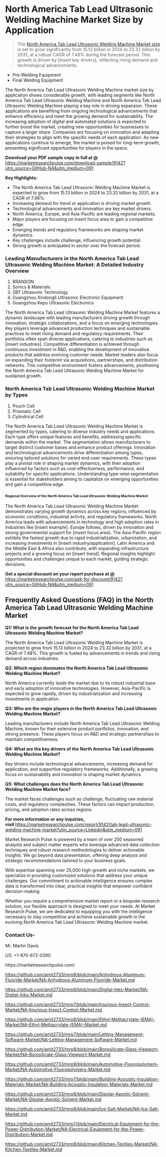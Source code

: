 <h1>North America Tab Lead Ultrasonic Welding Machine Market&nbsp;Size by Application</h1><blockquote><p>The <a href="https://marketresearchpulse.com/download-sample/9142?utm_source=GitHub-NA&amp;utm_medium=091">North America Tab Lead Ultrasonic Welding Machine Market size</a> is set to grow significantly from 15.13 billion in 2024 to 23.32 billion by 2031, at a robust CAGR of 7.48% during the forecast period. This growth is driven by [insert key drivers], reflecting rising demand and technological advancements.</p></blockquote><ul><li>Pre-Welding Equipment<li> Final Welding Equipment</li></ul><p>The North America Tab Lead Ultrasonic Welding Machine market size by application shows considerable growth, with leading segments like North America Tab Lead Ultrasonic Welding Machine and North America Tab Lead Ultrasonic Welding Machine playing a key role in driving expansion. These applications are benefiting from ongoing technological advancements that enhance efficiency and meet the growing demand for sustainability. The increasing adoption of digital and automated solutions is expected to further boost the market, creating new opportunities for businesses to capture a larger share. Companies are focusing on innovation and adapting their strategies to align with the specific needs of each application. As new applications continue to emerge, the market is poised for long-term growth, presenting significant opportunities for players in the space.</p><p><strong>Download your PDF sample copy in full at @ </strong><a href="https://marketresearchpulse.com/download-sample/9142?utm_source=GitHub-NA&amp;utm_medium=091">https://marketresearchpulse.com/download-sample/9142?utm_source=GitHub-NA&amp;utm_medium=091</a></p><p><strong>Key Highlights: </strong></p><ul><li>The North America Tab Lead Ultrasonic Welding Machine Market is expected to grow from 15.13 billion in 2024 to 23.32 billion by 2031, at a CAGR of 7.48%.</li><li>Increasing demand for trend or application is driving market growth.</li><li>Technological advancements and innovation are key market drivers.</li><li>North America, Europe, and Asia-Pacific are leading regional markets.</li><li>Major players are focusing on insert focus area to gain a competitive edge.</li><li>Emerging trends and regulatory frameworks are shaping market dynamics.</li><li>Key challenges include challenge, influencing growth potential.</li><li>Strong growth is anticipated in sector over the forecast period.</li></ul><h3>Leading Manufacturers in the North America Tab Lead Ultrasonic Welding Machine Market: A Detailed Industry Overview</h3><ol><li>BRANSON</li><li>Sonics & Materials</li><li>SBT Ultrasonic Technology</li><li>Guangzhou Xindongli Ultrasonic Electronic Equipment</li><li>Guangzhou Kepu Ultrasonic Electronics</li></ol><div class="flex max-w-full flex-col flex-grow"><div class="min-h-8 text-message flex w-full flex-col items-end gap-2 whitespace-normal break-words [.text-message+&amp;]:mt-5" dir="auto" data-message-author-role="assistant" data-message-id="fd8432e4-4910-450d-b182-61b7bfb0a01f" data-message-model-slug="gpt-4o"><div class="flex w-full flex-col gap-1 empty:hidden first:pt-[3px]"><div class="markdown prose w-full break-words dark:prose-invert light"><p>The North America Tab Lead Ultrasonic Welding Machine Market features a dynamic landscape with leading manufacturers driving growth through innovation, strategic collaborations, and a focus on emerging technologies. Key players leverage advanced production techniques and sustainable practices to meet rising demand and regulatory requirements. Their portfolios often span diverse applications, catering to industries such as [insert industries]. Competitive differentiation is achieved through continuous investment in R&amp;D, enabling the development of innovative products that address evolving customer needs. Market leaders also focus on expanding their footprint via acquisitions, partnerships, and distribution networks. This competitive environment fosters advancements, positioning the North America Tab Lead Ultrasonic Welding Machine Market for sustained growth.</p></div></div></div></div><h3>North America Tab Lead Ultrasonic Welding Machine Market by Types</h3><ol><li>Pouch Cell<li> Prismatic Cell<li> Cylindrical Cell</li></ol><div class="flex max-w-full flex-col flex-grow"><div class="min-h-8 text-message flex w-full flex-col items-end gap-2 whitespace-normal break-words [.text-message+&amp;]:mt-5" dir="auto" data-message-author-role="assistant" data-message-id="084470be-0bb7-4664-bddf-5156b4f41249" data-message-model-slug="gpt-4o-mini"><div class="flex w-full flex-col gap-1 empty:hidden first:pt-[3px]"><div class="markdown prose w-full break-words dark:prose-invert light"><p>The North America Tab Lead Ultrasonic Welding Machine Market is segmented by types, catering to diverse industry needs and applications. Each type offers unique features and benefits, addressing specific demands within the market. The segmentation allows manufacturers to target distinct customer bases and enhance product offerings. Innovation and technological advancements drive differentiation among types, ensuring tailored solutions for varied end-user requirements. These types play a pivotal role in shaping market dynamics, with their adoption influenced by factors such as cost-effectiveness, performance, and suitability for specific applications. Understanding type-wise segmentation is essential for stakeholders aiming to capitalize on emerging opportunities and gain a competitive edge.</p></div></div></div></div><h3><span style="font-size: 11px;">Regional Overview of the North America Tab Lead Ultrasonic Welding Machine Market</span></h3><div class="flex max-w-full flex-col flex-grow"><div class="min-h-8 text-message flex w-full flex-col items-end gap-2 whitespace-normal break-words [.text-message+&amp;]:mt-5" dir="auto" data-message-author-role="assistant" data-message-id="e9038762-ce64-4e30-91c9-9bd413514231" data-message-model-slug="gpt-4o-mini"><div class="flex w-full flex-col gap-1 empty:hidden first:pt-[3px]"><div class="markdown prose w-full break-words dark:prose-invert light"><p>The North America Tab Lead Ultrasonic Welding Machine Market demonstrates varying growth dynamics across key regions, influenced by economic conditions, industrial activity, and regulatory frameworks. North America leads with advancements in technology and high adoption rates in industries like [insert example]. Europe follows, driven by innovation and strong governmental support for [insert focus area]. The Asia-Pacific region exhibits the fastest growth due to rapid industrialization, urbanization, and increasing investments in [insert industry/application]. Latin America and the Middle East &amp; Africa also contribute, with expanding infrastructure projects and a growing focus on [insert trend]. Regional insights highlight opportunities and challenges unique to each market, guiding strategic decisions.</p></div></div></div></div><p><strong>Get a special discount on your report purchase at @ </strong><a href="https://marketresearchpulse.com/ask-for-discount/9142?utm_source=GitHub-NA&amp;utm_medium=091">https://marketresearchpulse.com/ask-for-discount/9142?utm_source=GitHub-NA&amp;utm_medium=091</a></p><h2>Frequently Asked Questions (FAQ) in the North America Tab Lead Ultrasonic Welding Machine Market</h2><p><strong>Q1: What is the growth forecast for the North America Tab Lead Ultrasonic Welding Machine Market?</strong></p><p>The North America Tab Lead Ultrasonic Welding Machine Market is projected to grow from 15.13 billion in 2024 to 23.32 billion by 2031, at a CAGR of 7.48%. This growth is fueled by advancements in trends and rising demand across industries.</p><p><strong>Q2: Which region dominates the North America Tab Lead Ultrasonic Welding Machine Market?</strong></p><p>North America currently leads the market due to its robust industrial base and early adoption of innovative technologies. However, Asia-Pacific is expected to grow rapidly, driven by industrialization and increasing investments in application.</p><p><strong>Q3: Who are the major players in the North America Tab Lead Ultrasonic Welding Machine Market?</strong></p><p>Leading manufacturers include North America Tab Lead Ultrasonic Welding Machine, known for their extensive product portfolios, innovation, and strong presence. These players focus on R&amp;D and strategic partnerships to maintain competitiveness.</p><p><strong>Q4: What are the key drivers of the North America Tab Lead Ultrasonic Welding Machine Market?</strong></p><p>Key drivers include technological advancements, increasing demand for application, and supportive regulatory frameworks. Additionally, a growing focus on sustainability and innovation is shaping market dynamics.</p><p><strong>Q5: What challenges does the North America Tab Lead Ultrasonic Welding Machine Market face?</strong></p><p>The market faces challenges such as challenge, fluctuating raw material costs, and regulatory complexities. These factors can impact production, pricing, and adoption rates across regions.</p><p><strong>For more information or any inquiries, visit&nbsp;</strong><a href="https://marketresearchpulse.com/report/9142/tab-lead-ultrasonic-welding-machine-market?utm_source=Linkedin&utm_medium=091">https://marketresearchpulse.com/report/9142/tab-lead-ultrasonic-welding-machine-market?utm_source=Linkedin&utm_medium=091</a></p><p>Market Research Pulse is powered by a team of over 250 seasoned analysts and subject matter experts who leverage advanced data collection techniques and robust research methodologies to deliver actionable insights. We go beyond data presentation, offering deep analysis and strategic recommendations tailored to your business goals.</p><p>With expertise spanning over 25,000 high-growth and niche markets, we specialize in providing customized solutions that address your unique challenges. Our commitment to actionable intelligence ensures complex data is transformed into clear, practical insights that empower confident decision-making.</p><p>Whether you require a comprehensive market report or a bespoke research solution, our flexible approach is designed to meet your needs. At Market Research Pulse, we are dedicated to equipping you with the intelligence necessary to stay competitive and achieve sustainable growth in the evolving North America Tab Lead Ultrasonic Welding Machine market.</p><h3><strong>Contact Us-</strong></h3><p>Mr. Martin Davis</p><p>US: +1-970-672-0390</p><p>https://marketresearchpulse.com/</p><p><a href="https://github.com/amit2733/mrp8/blob/main/Anhydrous-Aluminum-Fluoride-Market/NA-Anhydrous-Aluminum-Fluoride-Market.md">https://github.com/amit2733/mrp8/blob/main/Anhydrous-Aluminum-Fluoride-Market/NA-Anhydrous-Aluminum-Fluoride-Market.md</a></p><p><a href="https://github.com/amit2733/mrp9/blob/main/Digital-Inks-Market/NA-Digital-Inks-Market.md">https://github.com/amit2733/mrp9/blob/main/Digital-Inks-Market/NA-Digital-Inks-Market.md</a></p><p><a href="https://github.com/amit2733/mrp7/blob/main/Injurious-Insect-Control-Market/NA-Injurious-Insect-Control-Market.md">https://github.com/amit2733/mrp7/blob/main/Injurious-Insect-Control-Market/NA-Injurious-Insect-Control-Market.md</a></p><p><a href="https://github.com/amit2733/mrp8/blob/main/Ethyl-Methacrylate-(EMA)-Market/NA-Ethyl-Methacrylate-(EMA)-Market.md">https://github.com/amit2733/mrp8/blob/main/Ethyl-Methacrylate-(EMA)-Market/NA-Ethyl-Methacrylate-(EMA)-Market.md</a></p><p><a href="https://github.com/amit2733/mrp7/blob/main/Letting-Management-Software-Market/NA-Letting-Management-Software-Market.md">https://github.com/amit2733/mrp7/blob/main/Letting-Management-Software-Market/NA-Letting-Management-Software-Market.md</a></p><p><a href="https://github.com/amit2733/mrp8/blob/main/Borosilicate-Glass-Viewport-Market/NA-Borosilicate-Glass-Viewport-Market.md">https://github.com/amit2733/mrp8/blob/main/Borosilicate-Glass-Viewport-Market/NA-Borosilicate-Glass-Viewport-Market.md</a></p><p><a href="https://github.com/amit2733/mrp9/blob/main/Automotive-Fluoropolymers-Market/NA-Automotive-Fluoropolymers-Market.md">https://github.com/amit2733/mrp9/blob/main/Automotive-Fluoropolymers-Market/NA-Automotive-Fluoropolymers-Market.md</a></p><p><a href="https://github.com/amit2733/mrp7/blob/main/Building-Acoustic-Insulation-Materials-Market/NA-Building-Acoustic-Insulation-Materials-Market.md">https://github.com/amit2733/mrp7/blob/main/Building-Acoustic-Insulation-Materials-Market/NA-Building-Acoustic-Insulation-Materials-Market.md</a></p><p><a href="https://github.com/amit2733/mrp8/blob/main/Dipolar-Aprotic-Solvent-Market/NA-Dipolar-Aprotic-Solvent-Market.md">https://github.com/amit2733/mrp8/blob/main/Dipolar-Aprotic-Solvent-Market/NA-Dipolar-Aprotic-Solvent-Market.md</a></p><p><a href="https://github.com/amit2733/mrp9/blob/main/Ice-Salt-Market/NA-Ice-Salt-Market.md">https://github.com/amit2733/mrp9/blob/main/Ice-Salt-Market/NA-Ice-Salt-Market.md</a></p><p><a href="https://github.com/amit2733/mrp7/blob/main/Electrical-Equipment-for-the-Power-Distribution-Market/NA-Electrical-Equipment-for-the-Power-Distribution-Market.md">https://github.com/amit2733/mrp7/blob/main/Electrical-Equipment-for-the-Power-Distribution-Market/NA-Electrical-Equipment-for-the-Power-Distribution-Market.md</a></p><p><a href="https://github.com/amit2733/mrp8/blob/main/Kitchen-Textiles-Market/NA-Kitchen-Textiles-Market.md">https://github.com/amit2733/mrp8/blob/main/Kitchen-Textiles-Market/NA-Kitchen-Textiles-Market.md</a></p>
